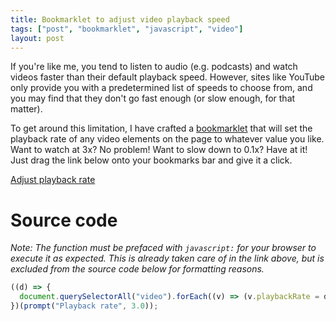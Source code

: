 ```yaml
---
title: Bookmarklet to adjust video playback speed
tags: ["post", "bookmarklet", "javascript", "video"]
layout: post
---
```


If you're like me, you tend to listen to audio (e.g. podcasts) and watch videos
faster than their default playback speed. However, sites like YouTube only
provide you with a predetermined list of speeds to choose from, and you may
find that they don't go fast enough (or slow enough, for that matter).

To get around this limitation, I have crafted a [bookmarklet][] that will set
the playback rate of any video elements on the page to whatever value you like.
Want to watch at 3x? No problem! Want to slow down to 0.1x? Have at it! Just
drag the link below onto your bookmarks bar and give it a click.

<a href="javascript:((d)=>document.querySelectorAll('video').forEach((v)=>(v.playbackRate=d)))(prompt('Playback rate',3.0))">Adjust playback rate</a>

# Source code

_Note: The function must be prefaced with `javascript:` for your browser to
execute it as expected. This is already taken care of in the link above, but
is excluded from the source code below for formatting reasons._

```javascript
((d) => {
  document.querySelectorAll("video").forEach((v) => (v.playbackRate = d));
})(prompt("Playback rate", 3.0));
```

[bookmarklet]: https://en.wikipedia.org/wiki/Bookmarklet
